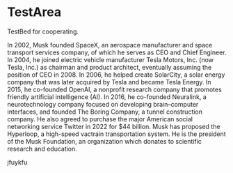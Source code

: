 # TestArea

TestBed for cooperating.

In 2002, Musk founded SpaceX, an aerospace manufacturer and space transport services company, of which he serves as CEO and Chief Engineer. In 2004, he joined electric vehicle manufacturer Tesla Motors, Inc. (now Tesla, Inc.) as chairman and product architect, eventually assuming the position of CEO in 2008. In 2006, he helped create SolarCity, a solar energy company that was later acquired by Tesla and became Tesla Energy. In 2015, he co-founded OpenAI, a nonprofit research company that promotes friendly artificial intelligence (AI). In 2016, he co-founded Neuralink, a neurotechnology company focused on developing brain–computer interfaces, and founded The Boring Company, a tunnel construction company. He also agreed to purchase the major American social networking service Twitter in 2022 for $44 billion. Musk has proposed the Hyperloop, a high-speed vactrain transportation system. He is the president of the Musk Foundation, an organization which donates to scientific research and education. 

jfuykfu